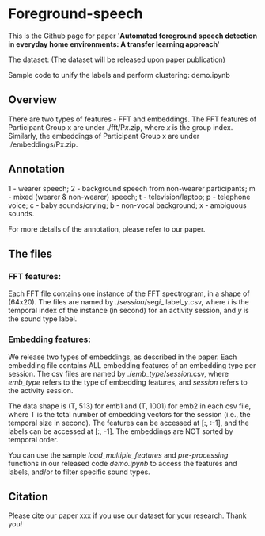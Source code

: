 # Foreground-speech


This is the Github page for paper '**Automated foreground speech detection in everyday home environments: A transfer learning approach**'

The dataset: (The dataset will be released upon paper publication)

Sample code to unify the labels and perform clustering: demo.ipynb



## Overview

There are two types of features - FFT and embeddings. The FFT features of Participant Group x are under ./fft/P*x*.zip, where *x* is the group index. Similarly, the embeddings of Participant Group x are under ./embeddings/Px.zip.



## Annotation

1 - wearer speech; 2 - background speech from non-wearer participants; m - mixed (wearer & non-wearer) speech; t - television/laptop; p - telephone voice; c - baby sounds/crying; b - non-vocal background; x - ambiguous sounds.

For more details of the annotation, please refer to our paper.



## The files

### FFT features:
Each FFT file contains one instance of the FFT spectrogram, in a shape of (64x20). The files are named by ./*session*/seg*i*_ label_*y*.csv, where *i* is the temporal index of the instance (in second) for an activity session, and *y* is the sound type label. 

### Embedding features: 
We release two types of embeddings, as described in the paper. Each embedding file contains ALL embedding features of an embedding type per session. The csv files are named by ./*emb_type*/*session*.csv, where *emb_type* refers to the type of embedding features, and *session* refers to the activity session. 

The data shape is (T, 513) for emb1 and (T, 1001) for emb2 in each csv file, where T is the total number of embedding vectors for the session (i.e., the temporal size in second). The features can be accessed at [:, :-1], and the labels can be accessed at [:, -1]. The embeddings are NOT sorted by temporal order.
  
You can use the sample *load_multiple_features* and *pre-processing* functions in our released code *demo.ipynb* to access the features and labels, and/or to filter specific sound types.



## Citation

Please cite our paper xxx if you use our dataset for your research. Thank you!
